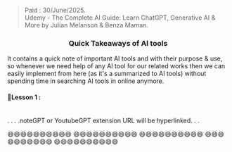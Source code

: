 > Paid : 30/June/2025.  
> Udemy - The Complete AI Guide: Learn ChatGPT, Generative AI & More by Julian Melanson & Benza Maman.

<h3 align="center">Quick Takeaways of AI tools</h3>

It contains a quick note of important AI tools and with their purpose & use, so whenever we need help of any AI tool for our related works then we can easily implement from here (as it's a summarized to AI tools) without spending time in searching AI tools in online anymore.

#### 🔰Lesson 1 :





<br>
. . . .noteGPT or YoutubeGPT extension
URL will be hyperlinked. . .


😄😄😄😄😄😄😄😄😄😄
😄😄😄😄😄😄😄😄😄😄
😄😄😄😄😄😄😄😄😄😄
😄😄😄😄😄😄😄😄😄😄
😄😄😄😄😄😄😄😄😄😄
